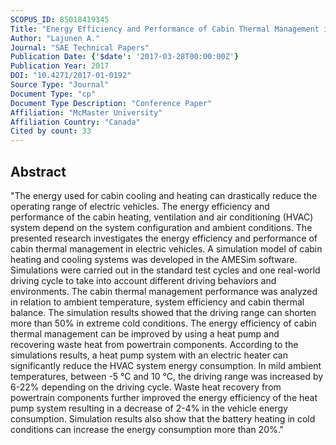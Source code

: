 ```yaml
---
SCOPUS_ID: 85018419345
Title: "Energy Efficiency and Performance of Cabin Thermal Management in Electric Vehicles"
Author: "Lajunen A."
Journal: "SAE Technical Papers"
Publication Date: {'$date': '2017-03-28T00:00:00Z'}
Publication Year: 2017
DOI: "10.4271/2017-01-0192"
Source Type: "Journal"
Document Type: "cp"
Document Type Description: "Conference Paper"
Affiliation: "McMaster University"
Affiliation Country: "Canada"
Cited by count: 33
---
```


## Abstract
"The energy used for cabin cooling and heating can drastically reduce the operating range of electric vehicles. The energy efficiency and performance of the cabin heating, ventilation and air conditioning (HVAC) system depend on the system configuration and ambient conditions. The presented research investigates the energy efficiency and performance of cabin thermal management in electric vehicles. A simulation model of cabin heating and cooling systems was developed in the AMESim software. Simulations were carried out in the standard test cycles and one real-world driving cycle to take into account different driving behaviors and environments. The cabin thermal management performance was analyzed in relation to ambient temperature, system efficiency and cabin thermal balance. The simulation results showed that the driving range can shorten more than 50% in extreme cold conditions. The energy efficiency of cabin thermal management can be improved by using a heat pump and recovering waste heat from powertrain components. According to the simulations results, a heat pump system with an electric heater can significantly reduce the HVAC system energy consumption. In mild ambient temperatures, between -5 °C and 10 °C, the driving range was increased by 6-22% depending on the driving cycle. Waste heat recovery from powertrain components further improved the energy efficiency of the heat pump system resulting in a decrease of 2-4% in the vehicle energy consumption. Simulation results also show that the battery heating in cold conditions can increase the energy consumption more than 20%."
